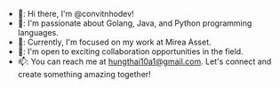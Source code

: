 - 👋: Hi there, I'm @convitnhodev! 
- 👀: I'm passionate about Golang, Java, and Python programming languages. 
- 🌱: Currently, I'm focused on my work at Mirea Asset.
- 💞️:  I'm open to exciting collaboration opportunities in the field. 
- 📫: You can reach me at hungthai10a1@gmail.com. Let's connect and create something amazing together!
